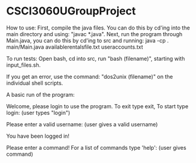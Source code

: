 # CSCI3060UGroupProject
How to use: 
First, compile the java files. You can do this by cd'ing into the main directory and using: "javac *.java". 
Next, run the program through Main.java, you can do this by cd'ing to src and running: java -cp . main/Main.java availablerentalsfile.txt useraccounts.txt

To run tests: 
Open bash, cd into src, run "bash (filename)", starting with input_files.sh. 

If you get an error, use the command: "dos2unix (filename)" on the individual shell scripts. 

A basic run of the program: 

Welcome, please login to use the program. 
To exit type exit, To start type login: (user types "login")

Please enter a valid username: (user gives a valid username)

You have been logged in!

Please enter a command!
For a list of commands type 'help': (user gives command)